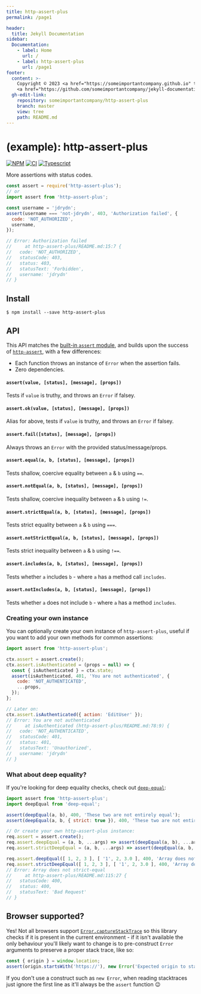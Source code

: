 ```yaml
---
title: http-assert-plus
permalink: /page1

header:
  title: Jekyll Documentation
sidebar:
  Documentation:
    - label: Home
      url: /
    - label: http-assert-plus
      url: /page1
footer:
  content: >-
    Copyright © 2023 <a href="https://someimportantcompany.github.io" target="_blank">Some Important Company</a>.
    <a href="https://github.com/someimportantcompany/jekyll-documentation/blob/master/LICENSE" target="_blank">MIT License</a>.
  gh-edit-link:
    repository: someimportantcompany/http-assert-plus
    branch: master
    view: tree
    path: README.md
---
```


# (example): http-assert-plus

[![NPM](https://badge.fury.io/js/http-assert-plus.svg)](https://npm.im/http-assert-plus)
[![CI](https://github.com/someimportantcompany/http-assert-plus/actions/workflows/ci.yml/badge.svg?branch=master&event=push)](https://github.com/someimportantcompany/http-assert-plus/actions/workflows/ci.yml)
[![Typescript](https://img.shields.io/badge/TS-TypeScript-%230074c1.svg)](https://www.typescriptlang.org)
<!-- [![Coverage](https://coveralls.io/repos/github/someimportantcompany/http-assert-plus/badge.svg)](https://coveralls.io/github/someimportantcompany/http-assert-plus) -->

More assertions with status codes.

```js
const assert = require('http-assert-plus');
// or
import assert from 'http-assert-plus';

const username = 'jdrydn';
assert(username === 'not-jdrydn', 403, 'Authorization failed', {
  code: 'NOT_AUTHORIZED',
  username,
});

// Error: Authorization failed
//     at http-assert-plus/README.md:15:7 {
//   code: 'NOT_AUTHORIZED',
//   statusCode: 403,
//   status: 403,
//   statusText: 'Forbidden',
//   username: 'jdrydn'
// }
```

## Install

```
$ npm install --save http-assert-plus
```

## API

This API matches the [built-in `assert` module](https://nodejs.org/dist/latest/docs/api/assert.html), and builds upon the success of [`http-assert`](https://github.com/jshttp/http-assert), with a few differences:

- Each function throws an instance of `Error` when the assertion fails.
- Zero dependencies.

#### `assert(value, [status], [message], [props])`
Tests if `value` is truthy, and throws an `Error` if falsey.

#### `assert.ok(value, [status], [message], [props])`
Alias for above, tests if `value` is truthy, and throws an `Error` if falsey.

#### `assert.fail([status], [message], [props])`
Always throws an `Error` with the provided status/message/props.

#### `assert.equal(a, b, [status], [message], [props])`
Tests shallow, coercive equality between `a` & `b` using `==`.

#### `assert.notEqual(a, b, [status], [message], [props])`
Tests shallow, coercive inequality between `a` & `b` using `!=`.

#### `assert.strictEqual(a, b, [status], [message], [props])`
Tests strict equality between `a` & `b` using `===`.

#### `assert.notStrictEqual(a, b, [status], [message], [props])`
Tests strict inequality between `a` & `b` using `!==`.

#### `assert.includes(a, b, [status], [message], [props])`
Tests whether `a` includes `b` - where `a` has a method call `includes`.

#### `assert.notIncludes(a, b, [status], [message], [props])`
Tests whether `a` does not include `b` - where `a` has a method `includes`.

### Creating your own instance

You can optionally create your own instance of `http-assert-plus`, useful if you want to add your own methods for common assertions:

```js
import assert from 'http-assert-plus';

ctx.assert = assert.create();
ctx.assert.isAuthenticated = (props = null) => {
  const { isAuthenticated } = ctx.state;
  assert(isAuthenticated, 401, 'You are not authenticated', {
    code: 'NOT_AUTHENTICATED',
    ...props,
  });
};

// Later on:
ctx.assert.isAuthenticated({ action: 'EditUser' });
// Error: You are not authenticated
//     at isAuthenticated (http-assert-plus/README.md:78:9) {
//   code: 'NOT_AUTHENTICATED',
//   statusCode: 401,
//   status: 401,
//   statusText: 'Unauthorized',
//   username: 'jdrydn'
// }
```

### What about deep equality?

If you're looking for deep equality checks, check out [`deep-equal`](https://npm.im/deep-equal):

```js
import assert from 'http-assert-plus';
import deepEqual from 'deep-equal';

assert(deepEqual(a, b), 400, 'These two are not entirely equal');
assert(deepEqual(a, b, { strict: true }), 400, 'These two are not entirely equal');

// Or create your own http-assert-plus instance:
req.assert = assert.create();
req.assert.deepEqual = (a, b, ...args) => assert(deepEqual(a, b), ...args);
req.assert.strictDeepEqual = (a, b, ...args) => assert(deepEqual(a, b, { strict: true }), ...args);

req.assert.deepEqual([ 1, 2, 3 ], [ '1', 2, 3.0 ], 400, 'Array does not equal');
req.assert.strictDeepEqual([ 1, 2, 3 ], [ '1', 2, 3.0 ], 400, 'Array does not strict-equal');
// Error: Array does not strict-equal
//     at http-assert-plus/README.md:115:27 {
//   statusCode: 400,
//   status: 400,
//   statusText: 'Bad Request'
// }
```

## Browser supported?

Yes! Not all browsers support [`Error.captureStackTrace`](https://developer.mozilla.org/en-US/docs/Web/JavaScript/Reference/Global_Objects/Error#static_methods) so this library checks if it is present in the current environment - if it isn't available the only behaviour you'll likely want to change is to pre-construct `Error` arguments to preserve a proper stack trace, like so:

```js
const { origin } = window.location;
assert(origin.startsWith('https://'), new Error('Expected origin to start with https://'));
```

If you don't use a construct such as `new Error`, when reading stacktraces just ignore the first line as it'll always be the `assert` function :wink:
